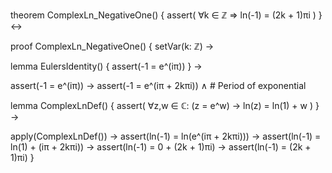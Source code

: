 theorem ComplexLn_NegativeOne() {
  assert(
    ∀k ∈ ℤ ⇒ ln(-1) = (2k + 1)πi
  )
} ↔

proof ComplexLn_NegativeOne() {
  setVar(k: ℤ) →
  
  lemma EulersIdentity() {
    assert(-1 = e^(iπ))
  } →
  
  assert(-1 = e^(iπ)) →
  assert(-1 = e^(iπ + 2kπi)) ∧    # Period of exponential
  
  lemma ComplexLnDef() {
    assert(
      ∀z,w ∈ ℂ: (z = e^w) → ln(z) = ln(1) + w
    )
  } →
  
  apply(ComplexLnDef()) →
  assert(ln(-1) = ln(e^(iπ + 2kπi))) →
  assert(ln(-1) = ln(1) + (iπ + 2kπi)) →
  assert(ln(-1) = 0 + (2k + 1)πi) →
  assert(ln(-1) = (2k + 1)πi)
}